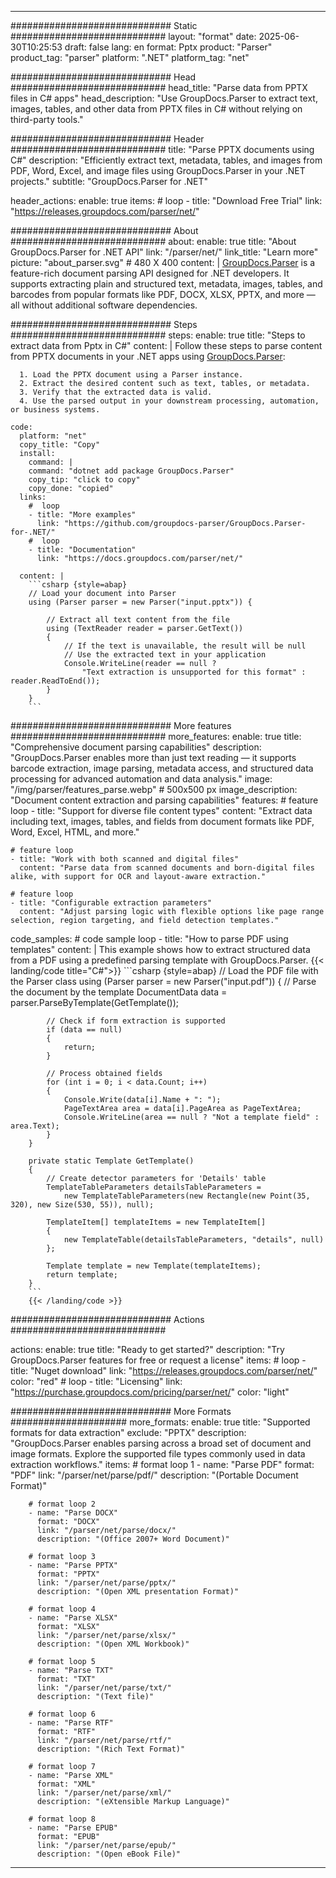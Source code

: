 


---
############################# Static ############################
layout: "format"
date:  2025-06-30T10:25:53
draft: false
lang: en
format: Pptx
product: "Parser"
product_tag: "parser"
platform: ".NET"
platform_tag: "net"

############################# Head ############################
head_title: "Parse data from PPTX files in C# apps"
head_description: "Use GroupDocs.Parser to extract text, images, tables, and other data from PPTX files in C# without relying on third-party tools."

############################# Header ############################
title: "Parse PPTX documents using C#" 
description: "Efficiently extract text, metadata, tables, and images from PDF, Word, Excel, and image files using GroupDocs.Parser in your .NET projects."
subtitle: "GroupDocs.Parser for .NET" 

header_actions:
  enable: true
  items:
    #  loop
    - title: "Download Free Trial"
      link: "https://releases.groupdocs.com/parser/net/"
      
############################# About ############################
about:
    enable: true
    title: "About GroupDocs.Parser for .NET API"
    link: "/parser/net/"
    link_title: "Learn more"
    picture: "about_parser.svg" # 480 X 400
    content: |
       [GroupDocs.Parser](/parser/net/) is a feature-rich document parsing API designed for .NET developers. It supports extracting plain and structured text, metadata, images, tables, and barcodes from popular formats like PDF, DOCX, XLSX, PPTX, and more — all without additional software dependencies.

############################# Steps ############################
steps:
    enable: true
    title: "Steps to extract data from Pptx in C#"
    content: |
      Follow these steps to parse content from PPTX documents in your .NET apps using [GroupDocs.Parser](/parser/net/):
      
      1. Load the PPTX document using a Parser instance.
      2. Extract the desired content such as text, tables, or metadata.
      3. Verify that the extracted data is valid.
      4. Use the parsed output in your downstream processing, automation, or business systems.
   
    code:
      platform: "net"
      copy_title: "Copy"
      install:
        command: |
        command: "dotnet add package GroupDocs.Parser"
        copy_tip: "click to copy"
        copy_done: "copied"
      links:
        #  loop
        - title: "More examples"
          link: "https://github.com/groupdocs-parser/GroupDocs.Parser-for-.NET/"
        #  loop
        - title: "Documentation"
          link: "https://docs.groupdocs.com/parser/net/"
          
      content: |
        ```csharp {style=abap}
        // Load your document into Parser
        using (Parser parser = new Parser("input.pptx")) {

            // Extract all text content from the file
            using (TextReader reader = parser.GetText()) 
            {
                // If the text is unavailable, the result will be null
                // Use the extracted text in your application
                Console.WriteLine(reader == null ? 
                    "Text extraction is unsupported for this format" : reader.ReadToEnd());
            }
        }
        ```  

############################# More features ############################
more_features:
  enable: true
  title: "Comprehensive document parsing capabilities"
  description: "GroupDocs.Parser enables more than just text reading — it supports barcode extraction, image parsing, metadata access, and structured data processing for advanced automation and data analysis."
  image: "/img/parser/features_parse.webp" # 500x500 px
  image_description: "Document content extraction and parsing capabilities"
  features:
    # feature loop
    - title: "Support for diverse file content types"
      content: "Extract data including text, images, tables, and fields from document formats like PDF, Word, Excel, HTML, and more."

    # feature loop
    - title: "Work with both scanned and digital files"
      content: "Parse data from scanned documents and born-digital files alike, with support for OCR and layout-aware extraction."

    # feature loop
    - title: "Configurable extraction parameters"
      content: "Adjust parsing logic with flexible options like page range selection, region targeting, and field detection templates."
      
  code_samples:
    # code sample loop
    - title: "How to parse PDF using templates"
      content: |
        This example shows how to extract structured data from a PDF using a predefined parsing template with GroupDocs.Parser.
        {{< landing/code title="C#">}}
        ```csharp {style=abap}
        //  Load the PDF file with the Parser class
        using (Parser parser = new Parser("input.pdf"))
        {
            // Parse the document by the template
            DocumentData data = parser.ParseByTemplate(GetTemplate());

            // Check if form extraction is supported
            if (data == null)
            {
                return;
            }

            // Process obtained fields
            for (int i = 0; i < data.Count; i++)
            {
                Console.Write(data[i].Name + ": ");
                PageTextArea area = data[i].PageArea as PageTextArea;
                Console.WriteLine(area == null ? "Not a template field" : area.Text);
            }
        }

        private static Template GetTemplate()
        {
            // Create detector parameters for 'Details' table
            TemplateTableParameters detailsTableParameters = 
                new TemplateTableParameters(new Rectangle(new Point(35, 320), new Size(530, 55)), null);

            TemplateItem[] templateItems = new TemplateItem[]
            {
                new TemplateTable(detailsTableParameters, "details", null)
            };

            Template template = new Template(templateItems);
            return template;
        }
        ```
        {{< /landing/code >}}


############################# Actions ############################

actions:
  enable: true
  title: "Ready to get started?"
  description: "Try GroupDocs.Parser features for free or request a license"
  items:
    #  loop
    - title: "Nuget download"
      link: "https://releases.groupdocs.com/parser/net/"
      color: "red"
        #  loop
    - title: "Licensing"
      link: "https://purchase.groupdocs.com/pricing/parser/net/"
      color: "light"


############################# More Formats #####################
more_formats:
    enable: true
    title: "Supported formats for data extraction"
    exclude: "PPTX"
    description: "GroupDocs.Parser enables parsing across a broad set of document and image formats. Explore the supported file types commonly used in data extraction workflows."
    items: 
        # format loop 1
        - name: "Parse PDF"
          format: "PDF"
          link: "/parser/net/parse/pdf/"
          description: "(Portable Document Format)"
          
        # format loop 2
        - name: "Parse DOCX"
          format: "DOCX"
          link: "/parser/net/parse/docx/"
          description: "(Office 2007+ Word Document)"
          
        # format loop 3
        - name: "Parse PPTX"
          format: "PPTX"
          link: "/parser/net/parse/pptx/"
          description: "(Open XML presentation Format)"
          
        # format loop 4
        - name: "Parse XLSX"
          format: "XLSX"
          link: "/parser/net/parse/xlsx/"
          description: "(Open XML Workbook)"
          
        # format loop 5
        - name: "Parse TXT"
          format: "TXT"
          link: "/parser/net/parse/txt/"
          description: "(Text file)"
          
        # format loop 6
        - name: "Parse RTF"
          format: "RTF"
          link: "/parser/net/parse/rtf/"
          description: "(Rich Text Format)"
          
        # format loop 7
        - name: "Parse XML"
          format: "XML"
          link: "/parser/net/parse/xml/"
          description: "(eXtensible Markup Language)"
          
        # format loop 8
        - name: "Parse EPUB"
          format: "EPUB"
          link: "/parser/net/parse/epub/"
          description: "(Open eBook File)"
         
          

---